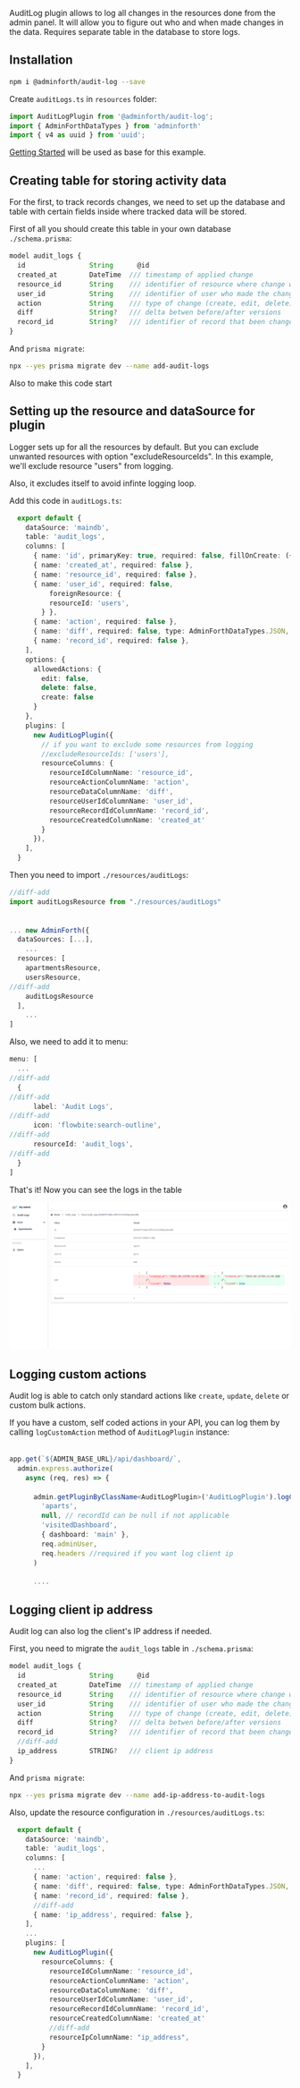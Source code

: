 
AuditLog plugin allows to log all changes in the resources done from the admin panel. 
It will allow you to figure out who and when made changes in the data. 
Requires separate table in the database to store logs.

## Installation


```bash
npm i @adminforth/audit-log --save
```

Create `auditLogs.ts` in `resources` folder:

```ts title="./resources/auditLogs.ts"
import AuditLogPlugin from '@adminforth/audit-log';
import { AdminForthDataTypes } from 'adminforth'
import { v4 as uuid } from 'uuid';
```

[Getting Started](<../001-gettingStarted.md>) will be used as base for this example.


## Creating table for storing activity data
For the first, to track records changes, we need to set up the database and table with certain fields inside where tracked data will be stored.

First of all you should create this table in your own database `./schema.prisma`:

```ts title='./schema.prisma'
model audit_logs {
  id                String      @id
  created_at        DateTime  /// timestamp of applied change
  resource_id       String    /// identifier of resource where change were applied
  user_id           String    /// identifier of user who made the changes
  action            String    /// type of change (create, edit, delete)
  diff              String?   /// delta betwen before/after versions
  record_id         String?   /// identifier of record that been changed
}
```

And `prisma migrate`:

```bash
npx --yes prisma migrate dev --name add-audit-logs
```

Also to make this code start 

## Setting up the resource and dataSource for plugin
Logger sets up for all the resources by default. But you can exclude unwanted resources with option "excludeResourceIds". In this example, we'll exclude resource "users" from logging.

Also, it excludes itself to avoid infinte logging loop.

Add this code in `auditLogs.ts`:

```ts title='./resources/auditLogs.ts'
  export default {
    dataSource: 'maindb', 
    table: 'audit_logs',
    columns: [
      { name: 'id', primaryKey: true, required: false, fillOnCreate: ({initialRecord}: any) => uuid(), showIn: ['show'] },
      { name: 'created_at', required: false },
      { name: 'resource_id', required: false },
      { name: 'user_id', required: false, 
          foreignResource: {
          resourceId: 'users',
        } },
      { name: 'action', required: false },
      { name: 'diff', required: false, type: AdminForthDataTypes.JSON, showIn: ['show'] },
      { name: 'record_id', required: false },
    ],
    options: {
      allowedActions: {
        edit: false,
        delete: false,
        create: false
      }
    },
    plugins: [
      new AuditLogPlugin({
        // if you want to exclude some resources from logging
        //excludeResourceIds: ['users'],
        resourceColumns: {
          resourceIdColumnName: 'resource_id',
          resourceActionColumnName: 'action',
          resourceDataColumnName: 'diff',
          resourceUserIdColumnName: 'user_id',
          resourceRecordIdColumnName: 'record_id',
          resourceCreatedColumnName: 'created_at'
        }
      }),
    ],
  }
```

Then you need to import `./resources/auditLogs`:

```ts title="./index.ts"
//diff-add
import auditLogsResource from "./resources/auditLogs"


... new AdminForth({
  dataSources: [...],
    ...
  resources: [
    apartmentsResource,
    usersResource,
//diff-add
    auditLogsResource
  ],
    ...
]
```

Also, we need to add it to menu:
```ts
menu: [
  ...
//diff-add
  {
//diff-add
      label: 'Audit Logs',
//diff-add
      icon: 'flowbite:search-outline',
//diff-add
      resourceId: 'audit_logs',
//diff-add
  }
]
```

That's it! Now you can see the logs in the table 

![alt text](AuditLog.png)

<!-- See [API Reference](/docs/api/plugins/audit-log/types/type-aliases/PluginOptions.md) for more all options. -->


## Logging custom actions

Audit log is able to catch only standard actions like `create`, `update`, `delete` or custom bulk actions.

If you have a custom, self coded actions in your API, you can log them by calling `logCustomAction` method of `AuditLogPlugin` instance:

```ts title="./resources/auditLogs.ts"

app.get(`${ADMIN_BASE_URL}/api/dashboard/`,
  admin.express.authorize(
    async (req, res) => {

      admin.getPluginByClassName<AuditLogPlugin>('AuditLogPlugin').logCustomAction(
        'aparts',
        null, // recordId can be null if not applicable
        'visitedDashboard',
        { dashboard: 'main' },
        req.adminUser,
        req.headers //required if you want log client ip
      )

      ....

```

## Logging client ip address

Audit log can also log the client's IP address if needed.

First, you need to migrate the `audit_logs` table in `./schema.prisma`:

```ts title='./schema.prisma'
model audit_logs {
  id                String      @id
  created_at        DateTime  /// timestamp of applied change
  resource_id       String    /// identifier of resource where change were applied
  user_id           String    /// identifier of user who made the changes
  action            String    /// type of change (create, edit, delete)
  diff              String?   /// delta betwen before/after versions
  record_id         String?   /// identifier of record that been changed
  //diff-add
  ip_address        STRING?   /// client ip address
}
```

And `prisma migrate`:

```bash
npx --yes prisma migrate dev --name add-ip-address-to-audit-logs
```

Also, update the resource configuration in `./resources/auditLogs.ts`:

```ts title='./resources/auditLogs.ts'
  export default {
    dataSource: 'maindb', 
    table: 'audit_logs',
    columns: [
      ...
      { name: 'action', required: false },
      { name: 'diff', required: false, type: AdminForthDataTypes.JSON, showIn: ['show'] },
      { name: 'record_id', required: false },
      //diff-add
      { name: 'ip_address', required: false },
    ],
    ...
    plugins: [
      new AuditLogPlugin({
        resourceColumns: {
          resourceIdColumnName: 'resource_id',
          resourceActionColumnName: 'action',
          resourceDataColumnName: 'diff',
          resourceUserIdColumnName: 'user_id',
          resourceRecordIdColumnName: 'record_id',
          resourceCreatedColumnName: 'created_at'
          //diff-add
          resourceIpColumnName: "ip_address",
        }
      }),
    ],
  }
```